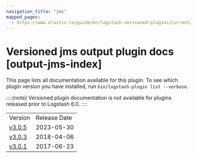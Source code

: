 ```yaml
---
navigation_title: "jms"
mapped_pages:
  - https://www.elastic.co/guide/en/logstash-versioned-plugins/current/output-jms-index.html
---
```


# Versioned jms output plugin docs [output-jms-index]


This page lists all documentation available for this plugin.  To see which plugin version you have installed, run `bin/logstash-plugin list --verbose`.

::::{note}
Versioned plugin documentation is not available for plugins released prior to Logstash 6.0.
::::


|     |     |
| --- | --- |
| Version | Release Date |
| [v3.0.5](v3-0-5-plugins-outputs-jms.md) | 2023-05-30 |
| [v3.0.3](v3-0-3-plugins-outputs-jms.md) | 2018-04-06 |
| [v3.0.1](v3-0-1-plugins-outputs-jms.md) | 2017-06-23 |




